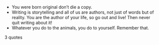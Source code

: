  - You were born original don’t die a copy.
 - Writing is storytelling and all of us are authors, not just of words but of reality. You are the author of your life, so go out and live! Then never quit writing about it!
 - Whatever you do to the animals, you do to yourself. Remember that.

3 quotes